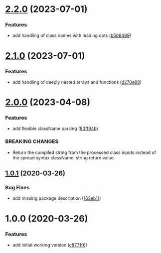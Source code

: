 # [2.2.0](https://github.com/reactory/class-name/compare/v2.1.0...v2.2.0) (2023-07-01)


### Features

* add handling of class names with leading dots ([b508499](https://github.com/reactory/class-name/commit/b50849954746bd87bbabdd1cbb1d7da8edbdf493))

# [2.1.0](https://github.com/reactory/class-name/compare/v2.0.0...v2.1.0) (2023-07-01)


### Features

* add handling of deeply nested arrays and functions ([d270e88](https://github.com/reactory/class-name/commit/d270e8880cb918bf17e4d76c63c8a7e3c421ca2a))

# [2.0.0](https://github.com/reactory/class-name/compare/v1.0.1...v2.0.0) (2023-04-08)


### Features

* add flexible className parsing ([83ff94b](https://github.com/reactory/class-name/commit/83ff94b95e25f867f328df2f39a1f1bb6d52ef7d))


### BREAKING CHANGES

* Return the compiled string from the processed class inputs instead of the spread syntax className: string return value.

## [1.0.1](https://github.com/reactory/class-name/compare/v1.0.0...v1.0.1) (2020-03-26)


### Bug Fixes

* add missing package description ([163eb11](https://github.com/reactory/class-name/commit/163eb11d43cc124b3b10c82a6bc5d8aba418d6c7))

# 1.0.0 (2020-03-26)


### Features

* add initial working version ([c8771f6](https://github.com/reactory/class-name/commit/c8771f6cf01d2793ae29244cbf4c9e671fb8f5f3))
